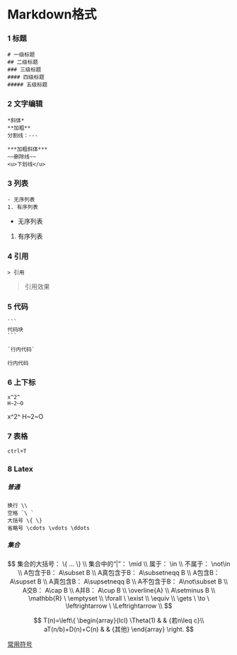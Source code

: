 # Markdown格式

### 1 标题

```
# 一级标题
## 二级标题
### 三级标题
#### 四级标题
##### 五级标题
```

### 2 文字编辑

```
*斜体*
**加粗**
分割线：---

***加粗斜体***
~~删除线~~
<u>下划线</u>
```

### 3 列表

```
- 无序列表
1. 有序列表
```

- 无序列表

1. 有序列表

### 4 引用

```
> 引用
```

> 引用效果

### 5 代码

```
​```
代码块
​```

`行内代码`
```

`行内代码`

### 6 上下标

```
x^2^
H~2~O
```

x^2^
H~2~O

### 7 表格

```
ctrl+T
```

### 8 Latex

[一份其实很短的 LaTeX 入门文档]: https://liam.page/2014/09/08/latex-introduction/

##### 普通

```
换行 \\
空格 `\ `
大括号 \{ \}
省略号 \cdots \vdots \ddots
```

##### 集合

$$
集合的大括号：                  \{ ...   \} \\
集合中的“|”：                \mid \\
属于：                    \in \\
不属于：                    \not\in \\
A包含于B：                A\subset B \\
A真包含于B：                A\subsetneqq B \\
A包含B：                    A\supset B \\
A真包含B：                A\supsetneqq B \\
A不包含于B：                A\not\subset B \\
A交B：                    A\cap B \\
A并B：                    A\cup B \\
\overline{A} \\
A\setminus B \\
\mathbb{R} \ \emptyset \\
\forall \ \exist \\
\equiv \\
\gets \ \to \  \leftrightarrow \ \Leftrightarrow \\
$$

$$
T(n)=\left\{
\begin{array}{lcl}
\Theta(1) & & {若n\leq c}\\
aT(n/b)+D(n)+C(n) & & {其他}
\end{array} \right.
$$

[常用符号](http://www.mohu.org/info/symbols/symbols.htm)

